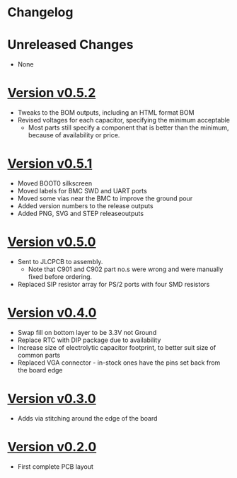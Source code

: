 # Changelog

# Unreleased Changes

* None

# [Version v0.5.2](https://github.com/Neotron-Compute/Neotron-Pico/releases/tag/v0.5.2)

* Tweaks to the BOM outputs, including an HTML format BOM
* Revised voltages for each capacitor, specifying the minimum acceptable
   * Most parts still specify a component that is better than the minimum, because of availability or price.

# [Version v0.5.1](https://github.com/Neotron-Compute/Neotron-Pico/releases/tag/v0.5.1)

* Moved BOOT0 silkscreen
* Moved labels for BMC SWD and UART ports
* Moved some vias near the BMC to improve the ground pour
* Added version numbers to the release outputs
* Added PNG, SVG and STEP releaseoutputs

# [Version v0.5.0](https://github.com/Neotron-Compute/Neotron-Pico/releases/tag/v0.5.0)

* Sent to JLCPCB to assembly.
   * Note that C901 and C902 part no.s were wrong and were manually fixed before ordering.
* Replaced SIP resistor array for PS/2 ports with four SMD resistors

# [Version v0.4.0](https://github.com/Neotron-Compute/Neotron-Pico/releases/tag/v0.4.0)

* Swap fill on bottom layer to be 3.3V not Ground
* Replace RTC with DIP package due to availability
* Increase size of electrolytic capacitor footprint, to better suit size of common parts
* Replaced VGA connector - in-stock ones have the pins set back from the board edge

# [Version v0.3.0](https://github.com/Neotron-Compute/Neotron-Pico/releases/tag/v0.3.0)

* Adds via stitching around the edge of the board

# [Version v0.2.0](https://github.com/Neotron-Compute/Neotron-Pico/releases/tag/v0.2.0)

* First complete PCB layout

